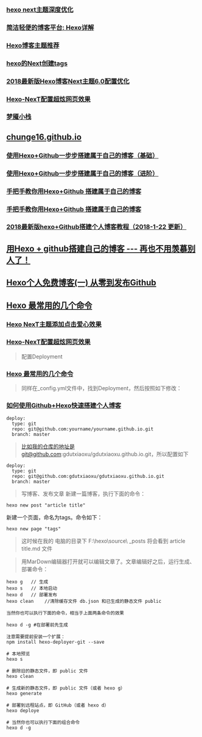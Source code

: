 ### [hexo next主题深度优化](https://mmmmmm.me/archives/)
### [简洁轻便的博客平台: Hexo详解](https://blog.csdn.net/kingice1014/article/details/52924523)
### [Hexo博客主题推荐](https://www.jianshu.com/p/bcdbe7347c8d)
### [hexo的Next创建tags](https://blog.csdn.net/lcyaiym/article/details/76762105?locationNum=5&fps=1)
### [2018最新版Hexo博客Next主题6.0配置优化](https://blog.csdn.net/qq_32454537/article/details/79482896)
### [Hexo-NexT配置超炫网页效果](https://www.jianshu.com/p/9f0e90cc32c2)
### [梦魇小栈](https://github.com/ihoey/blog)
## [chunge16.github.io](https://github.com/chunge16/chunge16.github.io)
### [使用Hexo+Github一步步搭建属于自己的博客（基础）](https://www.cnblogs.com/fengxiongZz/p/7707219.html)
### [使用Hexo+Github一步步搭建属于自己的博客（进阶）](https://www.cnblogs.com/fengxiongZz/p/7707568.html)
### [手把手教你用Hexo+Github 搭建属于自己的博客](https://blog.csdn.net/gdutxiaoxu/article/details/53576018)
### [手把手教你用Hexo+Github 搭建属于自己的博客](https://blog.csdn.net/gdutxiaoxu/article/details/53576018)
### [2018最新版hexo+Github搭建个人博客教程（2018-1-22 更新）](https://blog.csdn.net/qq_32454537/article/details/79482908)
## [用Hexo + github搭建自己的博客 --- 再也不用羡慕别人了！](https://blog.csdn.net/Hoshea_chx/article/details/78826689)
## [Hexo个人免费博客(一) 从零到发布Github](https://blog.csdn.net/linshuhe1/article/details/52415449)
## [Hexo 最常用的几个命令](https://blog.ihoey.com/posts/Hexo/2015-08-28-hello-world.html)
### [Hexo NexT主题添加点击爱心效果](https://asdfv1929.github.io/2018/01/26/click-love/)
### [Hexo-NexT配置超炫网页效果](https://www.jianshu.com/p/9f0e90cc32c2)
> 配置Deployment
### [Hexo 最常用的几个命令](https://blog.csdn.net/dxxzst/article/details/76135935)
> 同样在_config.yml文件中，找到Deployment，然后按照如下修改：

### [如何使用Github+Hexo快速搭建个人博客](https://juejin.im/post/5c4dac03f265da613c0a2811)
```
deploy:
  type: git
  repo: git@github.com:yourname/yourname.github.io.git
  branch: master
```
> 比如我的仓库的地址是git@github.com:gdutxiaoxu/gdutxiaoxu.github.io.git，所以配置如下
```
deploy:
  type: git
  repo: git@github.com:gdutxiaoxu/gdutxiaoxu.github.io.git
  branch: master
```
> 写博客、发布文章
> 新建一篇博客，执行下面的命令：
```
hexo new post "article title"
```
新建一个页面，命名为tags。命令如下：
```
hexo new page "tags"
```
> 这时候在我的 电脑的目录下 F:\hexo\source\ _posts 将会看到  article title.md 文件

> 用MarDown编辑器打开就可以编辑文章了。文章编辑好之后，运行生成、部署命令：
```
hexo g   // 生成
hexo s   // 本地启动
hexo d   // 部署发布
hexo clean    //清除缓存文件 db.json 和已生成的静态文件 public

当然你也可以执行下面的命令，相当于上面两条命令的效果

hexo d -g #在部署前先生成

注意需要提前安装一个扩展：
npm install hexo-deployer-git --save
 ```

```
# 本地预览
hexo s

# 删除旧的静态文件，即 public 文件
hexo clean

# 生成新的静态文件，即 public 文件（或者 hexo g）
hexo generate

# 部署到远程站点，即 GitHub（或者 hexo d）
hexo deploye

# 当然你也可以执行下面的组合命令
hexo d -g
```
